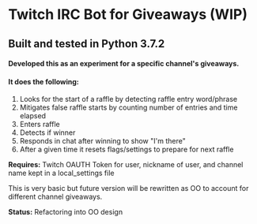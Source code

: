 # Twitch IRC Bot for Giveaways (WIP)
## Built and tested in Python 3.7.2

#### Developed this as an experiment for a specific channel's giveaways.
#### It does the following:

1. Looks for the start of a raffle by detecting raffle entry word/phrase
2. Mitigates false raffle starts by counting number of entries and time elapsed
3. Enters raffle
4. Detects if winner
5. Responds in chat after winning to show "I'm there"
6. After a given time it resets flags/settings to prepare for next raffle     

**Requires:** Twitch OAUTH Token for user, nickname of user, and channel name kept in a local_settings file


This is very basic but future version will be rewritten as OO to account for different channel giveaways.

**Status:** Refactoring into OO design